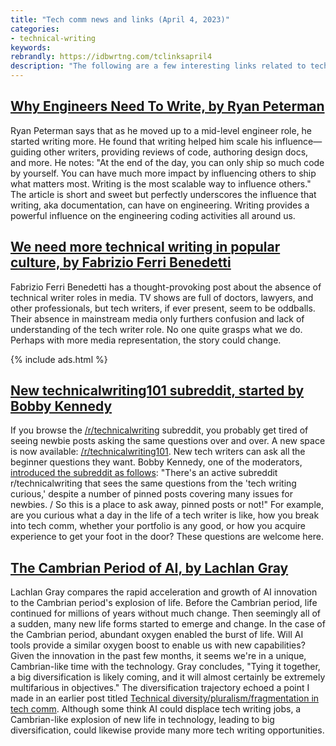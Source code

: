 ```yaml
---
title: "Tech comm news and links (April 4, 2023)"
categories:
- technical-writing
keywords:
rebrandly: https://idbwrtng.com/tclinksapril4
description: "The following are a few interesting links related to tech comm I've been reading this week."
---
```


## [Why Engineers Need To Write, by Ryan Peterman](https://idbwrtng.com/why-engineers-need-to-write)

Ryan Peterman says that as he moved up to a mid-level engineer role, he started writing more. He found that writing helped him scale his influence&mdash;guiding other writers, providing reviews of code, authoring design docs, and more. He notes: "At the end of the day, you can only ship so much code by yourself. You can have much more impact by influencing others to ship what matters most. Writing is the most scalable way to influence others." The article is short and sweet but perfectly underscores the influence that writing, aka documentation, can have on engineering. Writing provides a powerful influence on the engineering coding activities all around us.

## [We need more technical writing in popular culture, by Fabrizio Ferri Benedetti](https://idbwrtng.com/passo-tech-writers-pop-culture)

Fabrizio Ferri Benedetti has a thought-provoking post about the absence of technical writer roles in media. TV shows are full of doctors, lawyers, and other professionals, but tech writers, if ever present, seem to be oddballs. Their absence in mainstream media only furthers confusion and lack of understanding of the tech writer role. No one quite grasps what we do. Perhaps with more media representation, the story could change.

{% include ads.html %}

## [New technicalwriting101 subreddit, started by Bobby Kennedy](https://idbwrtng.com/subreddit-technicalwriting101)

If you browse the [/r/technicalwriting](https://www.reddit.com/r/technicalwriting) subreddit, you probably get tired of seeing newbie posts asking the same questions over and over. A new space is now available: [/r/technicalwriting101](https://www.reddit.com/r/technicalwriting101). New tech writers can ask all the beginner questions they want. Bobby Kennedy, one of the moderators, [introduced the subreddit as follows](https://www.reddit.com/r/technicalwriting101/comments/11qufgl/welcome_to_technicalwriting101/): "There's an active subreddit r/technicalwriting that sees the same questions from the 'tech writing curious,' despite a number of pinned posts covering many issues for newbies. / So this is a place to ask away, pinned posts or not!" For example, are you curious what a day in the life of a tech writer is like, how you break into tech comm, whether your portfolio is any good, or how you acquire experience to get your foot in the door? These questions are welcome here.

## [The Cambrian Period of AI, by Lachlan Gray](https://idbwrtng.com/cambrian-period-of-ai)

Lachlan Gray compares the rapid acceleration and growth of AI innovation to the Cambrian period's explosion of life. Before the Cambrian period, life continued for millions of years without much change. Then seemingly all of a sudden, many new life forms started to emerge and change. In the case of the Cambrian period, abundant oxygen enabled the burst of life. Will AI tools provide a similar oxygen boost to enable us with new capabilities? Given the innovation in the past few months, it seems we're in a unique, Cambrian-like time with the technology. Gray concludes, "Tying it together, a big diversification is likely coming, and it will almost certainly be extremely multifarious in objectives." The diversification trajectory echoed a point I made in an earlier post titled [Technical diversity/pluralism/fragmentation in tech comm](/trends/embracing-diversity-pluralism-fragmentation.html). Although some think AI could displace tech writing jobs, a Cambrian-like explosion of new life in technology, leading to big diversification, could likewise provide many more tech writing opportunities.

